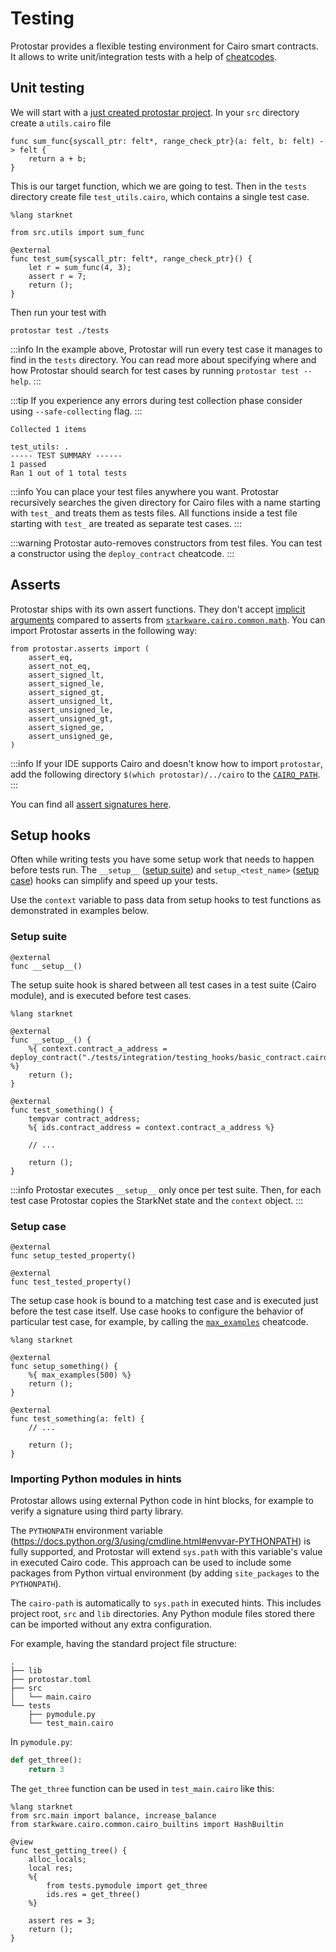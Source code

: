 # Testing

Protostar provides a flexible testing environment for Cairo smart contracts.
It allows to write unit/integration tests with a help of [cheatcodes](02-cheatcodes/README.md).

## Unit testing
We will start with a [just created protostar project](../03-project-initialization.md).
In your `src` directory create a `utils.cairo` file
```cairo title="src/utils.cairo"
func sum_func{syscall_ptr: felt*, range_check_ptr}(a: felt, b: felt) -> felt {
    return a + b;
}
```
This is our target function, which we are going to test.
Then in the `tests` directory create file `test_utils.cairo`, which contains a single test case.
```cairo title="tests/test_utils.cairo"
%lang starknet

from src.utils import sum_func

@external
func test_sum{syscall_ptr: felt*, range_check_ptr}() {
    let r = sum_func(4, 3);
    assert r = 7;
    return ();
}
```

Then run your test with
```shell
protostar test ./tests
```

:::info
In the example above, Protostar will run every test case it manages to find in the `tests` directory. You can read more about specifying where and how Protostar should search for test cases by running `protostar test --help`. 
:::

:::tip
If you experience any errors during test collection phase consider using `--safe-collecting` flag.
:::

```console title="Expected result"
Collected 1 items

test_utils: .
----- TEST SUMMARY ------
1 passed
Ran 1 out of 1 total tests
```

:::info
You can place your test files anywhere you want. Protostar recursively searches 
the given directory for Cairo files with a name starting with `test_` and treats them as tests files. 
All functions inside a test file starting with `test_` are treated as separate test cases.
:::

:::warning
Protostar auto-removes constructors from test files. You can test a constructor using the `deploy_contract` cheatcode.
:::

## Asserts

Protostar ships with its own assert functions. They don't accept [implicit arguments](https://www.cairo-lang.org/docs/how_cairo_works/builtins.html?highlight=implicit%20arguments#implicit-arguments) compared to asserts from [`starkware.cairo.common.math`](https://github.com/starkware-libs/cairo-lang/blob/master/src/starkware/cairo/common/math.cairo). You can import Protostar asserts in the following way:

```cairo title="test_my_contract.cairo"
from protostar.asserts import (
    assert_eq,
    assert_not_eq,
    assert_signed_lt,
    assert_signed_le,
    assert_signed_gt,
    assert_unsigned_lt,
    assert_unsigned_le,
    assert_unsigned_gt,
    assert_signed_ge,
    assert_unsigned_ge,
)
```

:::info
If your IDE supports Cairo and doesn't know how to import `protostar`, add the following directory
`$(which protostar)/../cairo` to the [`CAIRO_PATH`](https://www.cairo-lang.org/docs/how_cairo_works/imports.html?highlight=cairo_path).
:::

You can find all [assert signatures here](https://github.com/software-mansion/protostar/blob/master/cairo/protostar/asserts.cairo).

## Setup hooks

Often while writing tests you have some setup work that needs to happen before tests run.
The `__setup__` ([setup suite](#setup-suite)) and `setup_<test_name>` ([setup case](#setup-case))
hooks can simplify and speed up your tests.

Use the `context` variable to pass data from setup hooks to test functions as demonstrated in
examples below.

### Setup suite

```cairo
@external
func __setup__()
```

The setup suite hook is shared between all test cases in a test suite (Cairo module),
and is executed before test cases.

```cairo title="Using setup suite hook"
%lang starknet

@external
func __setup__() {
    %{ context.contract_a_address = deploy_contract("./tests/integration/testing_hooks/basic_contract.cairo").contract_address %}
    return ();
}

@external
func test_something() {
    tempvar contract_address;
    %{ ids.contract_address = context.contract_a_address %}

    // ...

    return ();
}
```

:::info
Protostar executes `__setup__` only once per test suite.
Then, for each test case Protostar copies the StarkNet state and the `context` object.
:::

### Setup case

```cairo
@external
func setup_tested_property()

@external
func test_tested_property()
```

The setup case hook is bound to a matching test case and is executed just before the test case
itself.
Use case hooks to configure the behavior of particular test case,
for example, by calling the [`max_examples`](./02-cheatcodes/max-examples.md) cheatcode.

```cairo title="Using setup case hook"
%lang starknet

@external
func setup_something() {
    %{ max_examples(500) %}
    return ();
}

@external
func test_something(a: felt) {
    // ...

    return ();
}
```

### Importing Python modules in hints

Protostar allows using external Python code in hint blocks, for example to verify a signature using third party library.

The `PYTHONPATH` environment variable (https://docs.python.org/3/using/cmdline.html#envvar-PYTHONPATH) is fully supported, and Protostar will extend `sys.path` with this variable's value in executed Cairo code.
This approach can be used to include some packages from Python virtual environment (by adding `site_packages` to the `PYTHONPATH`).

The `cairo-path` is automatically to `sys.path` in executed hints. This includes project root, `src` and `lib` directories. Any Python module files stored there can be imported without any extra configuration.

For example, having the standard project file structure:

```
.
├── lib
├── protostar.toml
├── src
│   └── main.cairo
└── tests
    ├── pymodule.py
    └── test_main.cairo
```

In `pymodule.py`:

```python
def get_three():
    return 3
```

The `get_three` function can be used in `test_main.cairo` like this:

```cairo
%lang starknet
from src.main import balance, increase_balance
from starkware.cairo.common.cairo_builtins import HashBuiltin

@view
func test_getting_tree() {
    alloc_locals;
    local res;
    %{
        from tests.pymodule import get_three
        ids.res = get_three()
    %}

    assert res = 3;
    return ();
}
```
